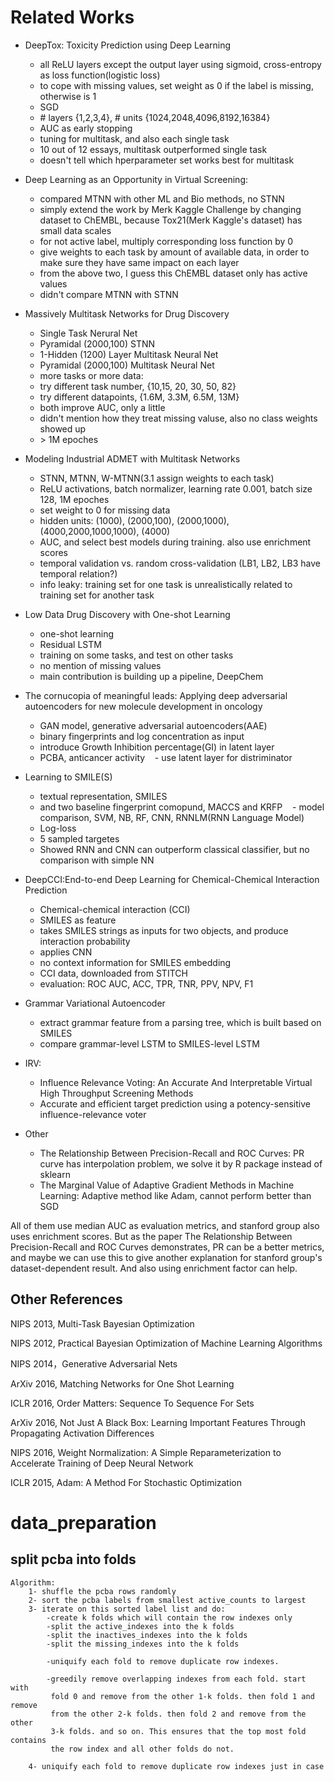 # Related Works

- DeepTox: Toxicity Prediction using Deep Learning
    - all ReLU layers except the output layer using sigmoid, cross-entropy as loss function(logistic loss)
    - to cope with missing values, set weight as 0 if the label is missing, otherwise is 1
    - SGD
    - \# layers {1,2,3,4}, \# units {1024,2048,4096,8192,16384}
    - AUC as early stopping
    - tuning for multitask, and also each single task
    - 10 out of 12 essays, multitask outperformed single task
    - doesn't tell which hperparameter set works best for multitask


- Deep Learning as an Opportunity in Virtual Screening:
    - compared MTNN with other ML and Bio methods, no STNN
    - simply extend the work by Merk Kaggle Challenge by changing dataset to ChEMBL, because Tox21(Merk Kaggle's dataset) has small data scales
    - for not active label, multiply corresponding loss function by 0
    - give weights to each task by amount of available data, in order to make sure they have same impact on each layer
    - from the above two, I guess this ChEMBL dataset only has active values
    - didn't compare MTNN with STNN


- Massively Multitask Networks for Drug Discovery
    - Single Task Nerural Net
    - Pyramidal (2000,100) STNN
    - 1-Hidden (1200) Layer Multitask Neural Net
    - Pyramidal (2000,100) Multitask Neural Net
    - more tasks or more data:
    - try different task number, {10,15, 20, 30, 50, 82}
    - try different datapoints, {1.6M, 3.3M, 6.5M, 13M}
    - both improve AUC, only a little
    - didn't mention how they treat missing valuse, also no class weights showed up
    - \> 1M epoches


- Modeling Industrial ADMET with Multitask Networks
    - STNN, MTNN, W-MTNN(3.1 assign weights to each task)
    - ReLU activations, batch normalizer, learning rate 0.001, batch size 128, 1M epoches
    - set weight to 0 for missing data
    - hidden units: (1000), (2000,100), (2000,1000), (4000,2000,1000,1000), (4000)
    - AUC, and select best models during training. also use enrichment scores
    - temporal validation vs. random cross-validation (LB1, LB2, LB3 have temporal relation?)
    - info leaky: training set for one task is unrealistically related to training set for another task


- Low Data Drug Discovery with One-shot Learning
    - one-shot learning
    - Residual LSTM
    - training on some tasks, and test on other tasks
    - no mention of missing values
    - main contribution is building up a pipeline, DeepChem
    
- The cornucopia of meaningful leads: Applying deep adversarial autoencoders for new molecule development in oncology
    - GAN model, generative adversarial autoencoders(AAE)
    - binary fingerprints and log concentration as input
    - introduce Growth Inhibition percentage(GI) in latent layer
    - PCBA, anticancer activity
    - use latent layer for distriminator
    
- Learning to SMILE(S)
    - textual representation, SMILES
    - and two baseline fingerprint comopund, MACCS and KRFP
    - model comparison, SVM, NB, RF, CNN, RNNLM(RNN Language Model)
    - Log-loss
    - 5 sampled targetes
    - Showed RNN and CNN can outperform classical classifier, but no comparison with simple NN
    
- DeepCCI:End-to-end Deep Learning for Chemical-Chemical Interaction Prediction
    - Chemical-chemical interaction (CCI)
    - SMILES as feature
    - takes SMILES strings as inputs for two objects, and produce interaction probability
    - applies CNN
    - no context information for SMILES embedding
    - CCI data, downloaded from STITCH
    - evaluation: ROC AUC, ACC, TPR, TNR, PPV, NPV, F1
    
- Grammar Variational Autoencoder
    - extract grammar feature from a parsing tree, which is built based on SMILES
    - compare grammar-level LSTM to SMILES-level LSTM
    
- IRV:
    - Influence Relevance Voting: An Accurate And Interpretable Virtual High Throughput Screening Methods
    - Accurate and efficient target prediction using a potency-sensitive influence-relevance voter
    
 - Other
    - The Relationship Between Precision-Recall and ROC Curves: PR curve has interpolation problem, we solve it by R package instead of sklearn
    - The Marginal Value of Adaptive Gradient Methods in Machine Learning: Adaptive method like Adam, cannot perform better than SGD


All of them use median AUC as evaluation metrics, and stanford group also uses enrichment scores. But as the paper The Relationship Between Precision-Recall and ROC Curves demonstrates, PR can be a better metrics, and maybe we can use this to give another explanation for stanford group's dataset-dependent result. And also using enrichment factor can help.

## Other References

NIPS 2013, Multi-Task Bayesian Optimization

NIPS 2012, Practical Bayesian Optimization of Machine Learning Algorithms

NIPS 2014，Generative Adversarial Nets

ArXiv 2016, Matching Networks for One Shot Learning

ICLR 2016, Order Matters: Sequence To Sequence For Sets

ArXiv 2016, Not Just A Black Box: Learning Important Features Through Propagating Activation Differences

NIPS 2016, Weight Normalization: A Simple Reparameterization to Accelerate Training of Deep Neural Network

ICLR 2015, Adam: A Method For Stochastic Optimization

# data_preparation

## split pcba into folds

    Algorithm:
        1- shuffle the pcba rows randomly
        2- sort the pcba labels from smallest active_counts to largest
        3- iterate on this sorted label list and do:
            -create k folds which will contain the row indexes only
            -split the active_indexes into the k folds
            -split the inactives_indexes into the k folds
            -split the missing_indexes into the k folds
            
            -uniquify each fold to remove duplicate row indexes.
            
            -greedily remove overlapping indexes from each fold. start with 
             fold 0 and remove from the other 1-k folds. then fold 1 and remove
             from the other 2-k folds. then fold 2 and remove from the other 
             3-k folds. and so on. This ensures that the top most fold contains
             the row index and all other folds do not.
        
        4- uniquify each fold to remove duplicate row indexes just in case

